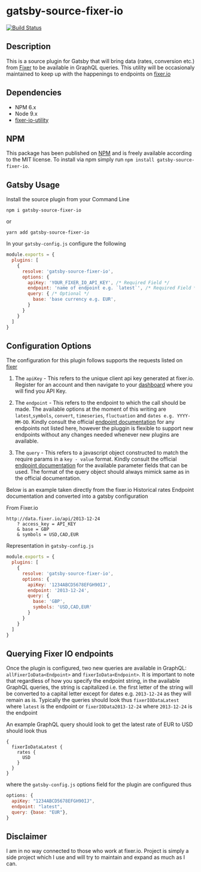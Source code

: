 # gatsby-source-fixer-io

[![Build Status](https://travis-ci.org/kenigbolo/fixer-io-utility.svg?branch=master)](https://travis-ci.org/kenigbolo/fixer-io-utility)

## Description

This is a source plugin for Gatsby that will bring data (rates, conversion etc.) from [Fixer](https://fixer.io) to be available in GraphQL queries. This utility will be occasionaly maintained to keep up with the happenings to endpoints on [fixer.io](https://fixer.io/documentation#endpoints)

## Dependencies

* NPM 6.x
* Node 9.x
* [fixer-io-utility](https://www.npmjs.com/package/fixer-io-utility)

## NPM

This package has been published on [NPM](https://www.npmjs.com/package/gatsby-source-fixer-io) and is freely available according to the MIT license. To install via npm simply run `npm install gatsby-source-fixer-io`.

## Gatsby Usage

Install the source plugin from your Command Line

```
npm i gatsby-source-fixer-io
```

or

```
yarn add gatsby-source-fixer-io
```

In your `gatsby-config.js` configure the following

```javascript
module.exports = {
  plugins: [
    {
      resolve: 'gatsby-source-fixer-io',
      options: {
        apiKey: 'YOUR_FIXER_IO_API_KEY', /* Required Field */
        endpoint: 'name of endpoint e.g. `latest`', /* Required Field */
        query: { /* Optional */
          base: 'base currency e.g. EUR',
        }
      }
    }
  ]
}
```

## Configuration Options

The configuration for this plugin follows supports the requests listed on [fixer](https://fixer.io)

1. The `apiKey` - This refers to the unique client api key generated at fixer.io. Register for an account and then navigate to your [dashboard](https://fixer.io/dashboard) where you will find you API Key.

2. The `endpoint` - This refers to the endpoint to which the call should be made. The available options at the moment of this writing are `latest`,`symbols`, `convert`, `timeseries`, `fluctuation` and `dates e.g. YYYY-MM-DD`. Kindly consult the official [endpoint documentation](https://fixer.io/documentation#endpoints) for any endpoints not listed here, however the pluggin is flexible to support new endpoints without any changes needed whenever new plugins are available.

3. The `query` - This refers to a javascript object constructed to match the require params in a `key - value` format. Kindly consult the official [endpoint documentation](https://fixer.io/documentation#endpoints) for the available parameter fields that can be used. The format of the query object should always mimick same as in the official documentation. 

Below is an example taken directly from the fixer.io Historical rates Endpoint documentation and converted into a gatsby configuration

From Fixer.io
```
http://data.fixer.io/api/2013-12-24
    ? access_key = API_KEY
    & base = GBP
    & symbols = USD,CAD,EUR
```

Representation in `gatsby-config.js`
```javascript
module.exports = {
  plugins: [
    {
      resolve: 'gatsby-source-fixer-io',
      options: {
        apiKey: '1234ABCD5678EFGH90IJ',
        endpoint: '2013-12-24',
        query: { 
          base: 'GBP',
          symbols: 'USD,CAD,EUR'
        }
      }
    }
  ]
}
```

## Querying Fixer IO endpoints

Once the plugin is configured, two new queries are available in GraphQL: `allFixerIoData<Endpoint>` and `fixerIoData<Endpoint>`. It is important to note that regardless of how you specify the endpoint string, in the available GraphQL queries, the string is capitalized i.e. the first letter of the string will be converted to a capital letter except for dates e.g. `2013-12-24` as they will remain as is. Typically the queries should look thus `fixerIODataLatest` where `latest` is the endpoint or `fixerIOData2013-12-24` where `2013-12-24` is the endpoint

An example GraphQL query should look to get the latest rate of EUR to USD should look thus
```
{
  fixerIoDataLatest {
    rates {
      USD
    }
  }
}
```
where the `gatsby-config.js` options field for the plugin are configured thus
```javascript
options: {
  apiKey: "1234ABCD5678EFGH90IJ",
  endpoint: "latest",
  query: {base: "EUR"},
}
```

## Disclaimer
I am in no way connected to those who work at fixer.io. Project is simply a side project which I use and will try to maintain and expand as much as I can.